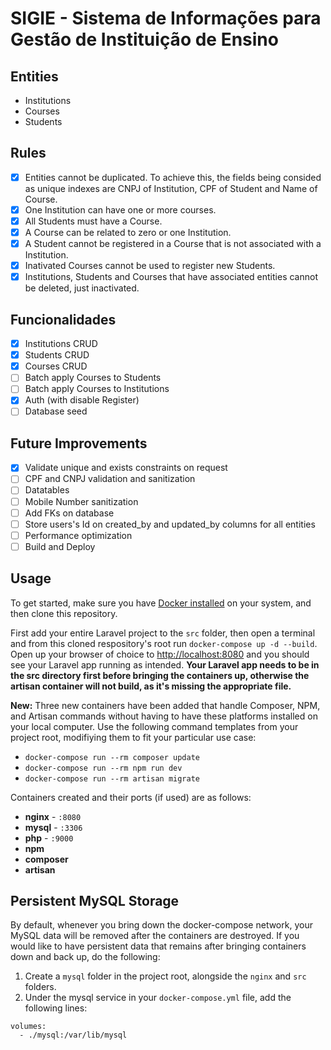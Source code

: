 # SIGIE - Sistema de Informações para Gestão de Instituição de Ensino



## Entities

- Institutions
- Courses
- Students

## Rules

- [X] Entities cannot be duplicated. To achieve this, the fields being consided as unique indexes are CNPJ of Institution, CPF of Student and Name of Course.
- [X] One Institution can have one or more courses.
- [X] All Students must have a Course.
- [X] A Course can be related to zero or one Institution.
- [X] A Student cannot be registered in a Course that is not associated with a Institution.
- [X] Inativated Courses cannot be used to register new Students.
- [X] Institutions, Students and Courses that have associated entities cannot be deleted, just inactivated.

## Funcionalidades

- [X] Institutions CRUD
- [X] Students CRUD
- [X] Courses CRUD
- [ ] Batch apply Courses to Students
- [ ] Batch apply Courses to Institutions
- [X] Auth (with disable Register)
- [ ] Database seed

## Future Improvements

- [X] Validate unique and exists constraints on request
- [ ] CPF and CNPJ validation and sanitization
- [ ] Datatables
- [ ] Mobile Number sanitization
- [ ] Add FKs on database
- [ ] Store users's Id on created_by and updated_by columns for all entities
- [ ] Performance optimization
- [ ] Build and Deploy

## Usage

To get started, make sure you have [Docker installed](https://docs.docker.com/docker-for-mac/install/) on your system, and then clone this repository.

First add your entire Laravel project to the `src` folder, then open a terminal and from this cloned respository's root run `docker-compose up -d --build`. Open up your browser of choice to [http://localhost:8080](http://localhost:8080) and you should see your Laravel app running as intended. **Your Laravel app needs to be in the src directory first before bringing the containers up, otherwise the artisan container will not build, as it's missing the appropriate file.** 

**New:** Three new containers have been added that handle Composer, NPM, and Artisan commands without having to have these platforms installed on your local computer. Use the following command templates from your project root, modifiying them to fit your particular use case:

- `docker-compose run --rm composer update`
- `docker-compose run --rm npm run dev`
- `docker-compose run --rm artisan migrate` 

Containers created and their ports (if used) are as follows:

- **nginx** - `:8080`
- **mysql** - `:3306`
- **php** - `:9000`
- **npm**
- **composer**
- **artisan**

## Persistent MySQL Storage

By default, whenever you bring down the docker-compose network, your MySQL data will be removed after the containers are destroyed. If you would like to have persistent data that remains after bringing containers down and back up, do the following:

1. Create a `mysql` folder in the project root, alongside the `nginx` and `src` folders.
2. Under the mysql service in your `docker-compose.yml` file, add the following lines:

```
volumes:
  - ./mysql:/var/lib/mysql
```